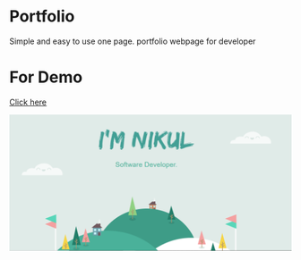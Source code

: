 # Portfolio

Simple and easy to use one page. portfolio webpage for developer

# For Demo

<a href="https://bit.ly/nirmalportfolio](https://nikulgoyani369.github.io/NikulGoyani369/" target="_blank" rel="noopener" rel="noopener noreferrer"><u>Click here</u></a>

 <img src="https://github.com/NikulGoyani369/portfolio/blob/master/Screenshot_2.png?raw=true" target="_blank" rel="noopener" />

